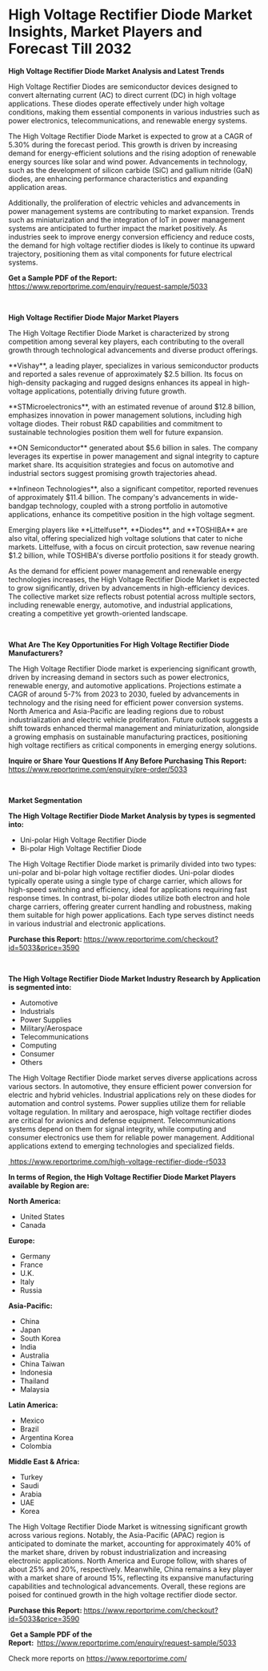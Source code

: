 <p><h1>High Voltage Rectifier Diode Market Insights, Market Players and Forecast Till 2032</h1></p><p><strong>High Voltage Rectifier Diode Market Analysis and Latest Trends</strong></p>
<p><p>High Voltage Rectifier Diodes are semiconductor devices designed to convert alternating current (AC) to direct current (DC) in high voltage applications. These diodes operate effectively under high voltage conditions, making them essential components in various industries such as power electronics, telecommunications, and renewable energy systems. </p><p>The High Voltage Rectifier Diode Market is expected to grow at a CAGR of 5.30% during the forecast period. This growth is driven by increasing demand for energy-efficient solutions and the rising adoption of renewable energy sources like solar and wind power. Advancements in technology, such as the development of silicon carbide (SiC) and gallium nitride (GaN) diodes, are enhancing performance characteristics and expanding application areas. </p><p>Additionally, the proliferation of electric vehicles and advancements in power management systems are contributing to market expansion. Trends such as miniaturization and the integration of IoT in power management systems are anticipated to further impact the market positively. As industries seek to improve energy conversion efficiency and reduce costs, the demand for high voltage rectifier diodes is likely to continue its upward trajectory, positioning them as vital components for future electrical systems.</p></p>
<p><strong>Get a Sample PDF of the Report:&nbsp;</strong> <a href="https://www.reportprime.com/enquiry/request-sample/5033?utm_campaign=3108&utm_medium=2&utm_source=Github&utm_content=ia&utm_term=19032025&utm_id=high-voltage-rectifier-diode">https://www.reportprime.com/enquiry/request-sample/5033</a></p>
<p>&nbsp;</p>
<p><strong>High Voltage Rectifier Diode Major Market Players</strong></p>
<p><p>The High Voltage Rectifier Diode Market is characterized by strong competition among several key players, each contributing to the overall growth through technological advancements and diverse product offerings. </p><p>**Vishay**, a leading player, specializes in various semiconductor products and reported a sales revenue of approximately $2.5 billion. Its focus on high-density packaging and rugged designs enhances its appeal in high-voltage applications, potentially driving future growth.</p><p>**STMicroelectronics**, with an estimated revenue of around $12.8 billion, emphasizes innovation in power management solutions, including high voltage diodes. Their robust R&D capabilities and commitment to sustainable technologies position them well for future expansion.</p><p>**ON Semiconductor** generated about $5.6 billion in sales. The company leverages its expertise in power management and signal integrity to capture market share. Its acquisition strategies and focus on automotive and industrial sectors suggest promising growth trajectories ahead.</p><p>**Infineon Technologies**, also a significant competitor, reported revenues of approximately $11.4 billion. The company's advancements in wide-bandgap technology, coupled with a strong portfolio in automotive applications, enhance its competitive position in the high voltage segment.</p><p>Emerging players like **Littelfuse**, **Diodes**, and **TOSHIBA** are also vital, offering specialized high voltage solutions that cater to niche markets. Littelfuse, with a focus on circuit protection, saw revenue nearing $1.2 billion, while TOSHIBA's diverse portfolio positions it for steady growth.</p><p>As the demand for efficient power management and renewable energy technologies increases, the High Voltage Rectifier Diode Market is expected to grow significantly, driven by advancements in high-efficiency devices. The collective market size reflects robust potential across multiple sectors, including renewable energy, automotive, and industrial applications, creating a competitive yet growth-oriented landscape.</p></p>
<p>&nbsp;</p>
<p><strong>What Are The Key Opportunities For High Voltage Rectifier Diode Manufacturers?</strong></p>
<p><p>The High Voltage Rectifier Diode market is experiencing significant growth, driven by increasing demand in sectors such as power electronics, renewable energy, and automotive applications. Projections estimate a CAGR of around 5-7% from 2023 to 2030, fueled by advancements in technology and the rising need for efficient power conversion systems. North America and Asia-Pacific are leading regions due to robust industrialization and electric vehicle proliferation. Future outlook suggests a shift towards enhanced thermal management and miniaturization, alongside a growing emphasis on sustainable manufacturing practices, positioning high voltage rectifiers as critical components in emerging energy solutions.</p></p>
<p><strong>Inquire or Share Your Questions If Any Before Purchasing This Report:</strong> <a href="https://www.reportprime.com/enquiry/pre-order/5033?utm_campaign=3108&utm_medium=2&utm_source=Github&utm_content=ia&utm_term=19032025&utm_id=high-voltage-rectifier-diode">https://www.reportprime.com/enquiry/pre-order/5033</a></p>
<p>&nbsp;</p>
<p><strong>Market Segmentation</strong></p>
<p><strong>The High Voltage Rectifier Diode Market Analysis by types is segmented into:</strong></p>
<p><ul><li>Uni-polar High Voltage Rectifier Diode</li><li>Bi-polar High Voltage Rectifier Diode</li></ul></p>
<p><p>The High Voltage Rectifier Diode market is primarily divided into two types: uni-polar and bi-polar high voltage rectifier diodes. Uni-polar diodes typically operate using a single type of charge carrier, which allows for high-speed switching and efficiency, ideal for applications requiring fast response times. In contrast, bi-polar diodes utilize both electron and hole charge carriers, offering greater current handling and robustness, making them suitable for high power applications. Each type serves distinct needs in various industrial and electronic applications.</p></p>
<p><strong>Purchase this Report:&nbsp;</strong><a href="https://www.reportprime.com/checkout?id=5033&price=3590&utm_campaign=3108&utm_medium=2&utm_source=Github&utm_content=ia&utm_term=19032025&utm_id=high-voltage-rectifier-diode">https://www.reportprime.com/checkout?id=5033&price=3590</a></p>
<p>&nbsp;</p>
<p><strong>The High Voltage Rectifier Diode Market Industry Research by Application is segmented into:</strong></p>
<p><ul><li>Automotive</li><li>Industrials</li><li>Power Supplies</li><li>Military/Aerospace</li><li>Telecommunications</li><li>Computing</li><li>Consumer</li><li>Others</li></ul></p>
<p><p>The High Voltage Rectifier Diode market serves diverse applications across various sectors. In automotive, they ensure efficient power conversion for electric and hybrid vehicles. Industrial applications rely on these diodes for automation and control systems. Power supplies utilize them for reliable voltage regulation. In military and aerospace, high voltage rectifier diodes are critical for avionics and defense equipment. Telecommunications systems depend on them for signal integrity, while computing and consumer electronics use them for reliable power management. Additional applications extend to emerging technologies and specialized fields.</p></p>
<p><a href="https://www.reportprime.com/high-voltage-rectifier-diode-r5033?utm_campaign=3108&utm_medium=2&utm_source=Github&utm_content=ia&utm_term=19032025&utm_id=high-voltage-rectifier-diode">&nbsp;https://www.reportprime.com/high-voltage-rectifier-diode-r5033</a></p>
<p><strong>In terms of Region, the High Voltage Rectifier Diode Market Players available by Region are:</strong></p>
<p>
    <p> <strong> North America: </strong>
        <ul>
            <li>United States</li>
            <li>Canada</li>
        </ul>
        </p> 
    <p> <strong> Europe: </strong>
        <ul>
            <li>Germany</li>
            <li>France</li>
            <li>U.K.</li>
            <li>Italy</li>
            <li>Russia</li>
        </ul>
        </p> 
    <p> <strong> Asia-Pacific: </strong>
        <ul>
            <li>China</li>
            <li>Japan</li>
            <li>South Korea</li>
            <li>India</li>
            <li>Australia</li>
            <li>China Taiwan</li>
            <li>Indonesia</li>
            <li>Thailand</li>
            <li>Malaysia</li>
        </ul>
        </p> 
    <p> <strong> Latin America: </strong>
        <ul>
            <li>Mexico</li>
            <li>Brazil</li>
            <li>Argentina Korea</li>
            <li>Colombia</li>
        </ul>
        </p> 
    <p> <strong> Middle East & Africa: </strong>
        <ul>
            <li>Turkey</li>
            <li>Saudi</li>
            <li>Arabia</li>
            <li>UAE</li>
            <li>Korea</li>
        </ul>
    </p>
    </p>
<p><p>The High Voltage Rectifier Diode Market is witnessing significant growth across various regions. Notably, the Asia-Pacific (APAC) region is anticipated to dominate the market, accounting for approximately 40% of the market share, driven by robust industrialization and increasing electronic applications. North America and Europe follow, with shares of about 25% and 20%, respectively. Meanwhile, China remains a key player with a market share of around 15%, reflecting its expansive manufacturing capabilities and technological advancements. Overall, these regions are poised for continued growth in the high voltage rectifier diode sector.</p></p>
<p><strong>Purchase this Report: </strong><a href="https://www.reportprime.com/checkout?id=5033&price=3590&utm_campaign=3108&utm_medium=2&utm_source=Github&utm_content=ia&utm_term=19032025&utm_id=high-voltage-rectifier-diode">https://www.reportprime.com/checkout?id=5033&price=3590</a></p>
<p>&nbsp;<strong>Get a Sample PDF of the Report:&nbsp;&nbsp;</strong><a href="https://www.reportprime.com/enquiry/request-sample/5033?utm_campaign=3108&utm_medium=2&utm_source=Github&utm_content=ia&utm_term=19032025&utm_id=high-voltage-rectifier-diode">https://www.reportprime.com/enquiry/request-sample/5033</a></p>
<p><strong></strong></p>
<p>Check more reports on <a href="https://www.reportprime.com/?utm_campaign=3108&utm_medium=2&utm_source=Github&utm_content=ia&utm_term=19032025&utm_id=high-voltage-rectifier-diode">https://www.reportprime.com/</a></p>